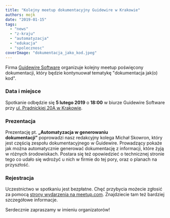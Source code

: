 ```yaml
---
title: "Kolejny meetup dokumentacyjny Guidewire w Krakowie"
authors: mojk
date: "2019-01-15"
tags:
  - "news"
  - "z-kraju"
  - "automatyzacja"
  - "edukacja"
  - "spolecznosc"
coverImage: "dokumentacja_jako_kod.jpeg"
---
```


Firma [Guidewire Software](https://www.guidewire.com/) organizuje kolejny meetup
poświęcony dokumentacji, który będzie kontynuował tematykę "dokumentacja jak(o)
kod".

<!--truncate-->

### Data i miejsce

Spotkanie odbędzie się **5 lutego 2019** o **18:00** w biurze Guidewire Software
przy [ul. Prądnickiej 20A w Krakowie](https://goo.gl/maps/XVr4ySwRk6y).

### Prezentacja

Prezentację pt. **„Automatyzacja w generowaniu dokumentacji”** poprowadzi nasz
redakcyjny kolega Michał Skowron, który jest częścią zespołu dokumentacyjnego w
Guidewire. Prowadzący pokaże jak można automatycznie generować dokumentację z
informacji, które żyją w różnych środowiskach. Postara się też opowiedzieć o
technicznej stronie tego co udało się wdrożyć u nich w firmie do tej pory, oraz
o planach na przyszłość.

### Rejestracja

Uczestnictwo w spotkaniu jest bezpłatne. Chęć przybycia możecie zgłosić za
pomocą
[strony wydarzenia na meetup.com](https://www.meetup.com/Guidewire-Krakow/events/258091014/).
Znajdziecie tam też bardziej szczegółowe informacje.

Serdecznie zapraszamy w imieniu organizatorów!

